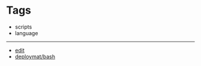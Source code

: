 

# Tags

+ scripts
+ language

---

+ [edit](https://github.com/deploymat/bash/edit/main/README.md)
+ [deploymat/bash](https://github.com/deploymat/bash)